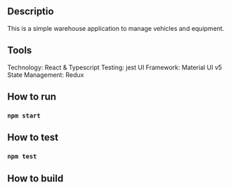 ## Descriptio

This is a simple warehouse application to manage vehicles and equipment.

## Tools

Technology: React & Typescript
Testing: jest
UI Framework: Material UI v5
State Management: Redux

## How to run

### `npm start`

## How to test

### `npm test`

## How to build